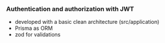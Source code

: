 ### Authentication and authorization with JWT

- developed with a basic clean architecture (src/application)
- Prisma as ORM
- zod for validations

